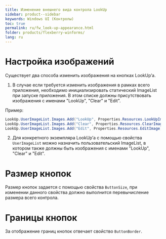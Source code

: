 ```yaml
---
title: Изменение внешнего вида контрола LookUp
sidebar: product--sidebar
keywords: Windows UI (Контролы)
toc: true
permalink: ru/fw_look-up-appearance.html
folder: products/flexberry-winforms/
lang: ru
---
```


# Настройка изображений


Существует два способа изменить изображения на кнопках LookUp’а.

1. В случае если требуется изменить изображения в рамках всего приложения, необходимо инициализировать статический ImageList при запуске приложения. В этом списке должны присутствовать изображения с именами "LookUp", "Clear" и "Edit".

Пример:
```cs
LookUp.UserImageList.Images.Add("LookUp", Properties.Resources.LookUpImage);
LookUp.UserImageList.Images.Add("Clear", Properties.Resources.ClearImage);
LookUp.UserImageList.Images.Add("Edit", Properties.Resources.EditImage);
```


2. Для конкретного экземпляра LookUp’а с помощью свойства `UserImageList` можно назначить пользовательский ImageList, в котором также должны быть изображения с именами "LookUp", "Clear" и "Edit".


# Размер кнопок


Размер кнопок задается с помощью свойства `ButtonSize`, при изменении данного свойства должно выполнится перевычисление размера всего контрола.

# Границы кнопок


За отображение границ кнопок отвечает свойство `ButtonBorder`.
